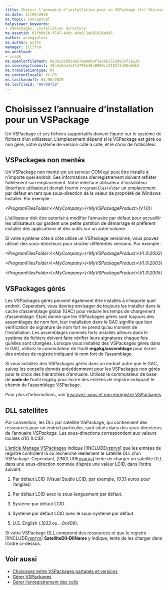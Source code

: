 ```yaml
---
title: Choisir l’annuaire d’installation pour un VSPackage (fr) Microsoft Docs
ms.date: 11/04/2016
ms.topic: conceptual
helpviewer_keywords:
- VSPackages, installation directory
ms.assetid: 01fbbb5b-f747-446c-afe0-2a081626a945
author: acangialosi
ms.author: anthc
manager: jillfra
ms.workload:
- vssdk
ms.openlocfilehash: b8391cbdd3a857ea4ebaf3a36655520935f1a128
ms.sourcegitcommit: 16a4a5da4a4fd795b46a0869ca2152f2d36e6db2
ms.translationtype: MT
ms.contentlocale: fr-FR
ms.lasthandoff: 04/06/2020
ms.locfileid: "80709759"
---
```

# <a name="choose-the-installation-directory-for-a-vspackage"></a>Choisissez l’annuaire d’installation pour un VSPackage
Un VSPackage et ses fichiers supportatifs doivent figurer sur le système de fichiers d’un utilisateur. L’emplacement dépend si le VSPackage est géré ou non géré, votre système de version côte à côte, et le choix de l’utilisateur.

## <a name="unmanaged-vspackages"></a>VSPackages non mentés
 Un VSPackage non menté est un serveur COM qui peut être installé à n’importe quel endroit. Ses informations d’enregistrement doivent refléter fidèlement son emplacement. Votre interface utilisateur d’installateur (interface utilisateur) devrait fournir `ProgramFilesFolder` un emplacement par défaut en tant que sous-direction de la valeur de propriété de Windows Installer. Par exemple :

*&lt;ProgramFilesFolder&gt;\\&lt;MyCompany&gt;\\&lt;MyVSPackageProduct&gt;(V1.0)\\*

 L’utilisateur doit être autorisé à modifier l’annuaire par défaut pour accueillir les utilisateurs qui gardent une petite partition de démarrage et préfèrent installer des applications et des outils sur un autre volume.

 Si votre système côte à côte utilise un VSPackage versionné, vous pouvez utiliser des sous-directeurs pour stocker différentes versions. Par exemple :

 *&lt;ProgramFilesFolder&gt;\\&lt;MyCompany&gt;\\&lt;MyVSPackageProduct&gt;\\V1.0\\2002\\*

 *&lt;ProgramFilesFolder&gt;\\&lt;MyCompany&gt;\\&lt;MyVSPackageProduct&gt;\\V1.0\\2003\\*

 *&lt;ProgramFilesFolder&gt;\\&lt;MyCompany&gt;\\&lt;MyVSPackageProduct&gt;\\V1.0\\2005\\*

## <a name="managed-vspackages"></a>VSPackages gérés
 Les VSPackages gérés peuvent également être installés à n’importe quel endroit. Cependant, vous devriez envisager de toujours les installer dans le cache d’assemblage global (GAC) pour réduire les temps de chargement d’assemblage. Étant donné que les VSPackages gérés sont toujours des assemblages de nom fort, leur installation dans le GAC signifie que leur vérification de signature de nom fort ne prend qu’au moment de l’installation. Les assemblages nommés forts installés ailleurs dans le système de fichiers doivent faire vérifier leurs signatures chaque fois qu’elles sont chargées. Lorsque vous installez des VSPackages gérés dans le GAC, utilisez le commutateur de l’outil **regpkg/assemblage** pour écrire des entrées de registre indiquant le nom fort de l’assemblage.

 Si vous installez des VSPackages gérés dans un endroit autre que le GAC, suivez les conseils donnés précédemment pour les VSPackages non gérés pour le choix des hiérarchies d’annuaire. Utilisez le commutateur de base de **code de** l’outil regpkg pour écrire des entrées de registre indiquant le chemin de l’assemblage VSPackage.

 Pour plus d’informations, voir [Inscrivez-vous et non enregistré VSPackages](../../extensibility/registering-and-unregistering-vspackages.md).

## <a name="satellite-dlls"></a>DLL satellites
 Par convention, les DLL par satellite VSPackage, qui contiennent des ressources pour un endroit particulier, sont situés dans des sous-directeurs de l’annuaire *VSPackage.* Les sous-directions correspondent aux valeurs locales d’ID (LCID).

 [L’article Manage VSPackages](../../extensibility/managing-vspackages.md) indique [!INCLUDE[vsprvs](../../code-quality/includes/vsprvs_md.md)] que les entrées de registre contrôlent là où recherche réellement le satellite DLL d’un VSPackage. Cependant, [!INCLUDE[vsprvs](../../code-quality/includes/vsprvs_md.md)] tente de charger un satellite DLL dans une sous-direction nommée d’après une valeur LCID, dans l’ordre suivant:

1. Par défaut LCID (Visual Studio LCID; par exemple, *1033* euros pour l’anglais)

2. Par défaut LCID avec le sous-languement par défaut.

3. Système par défaut LCID.

4. Système par défaut LCID avec le sous-système par défaut.

5. U.S. English *(.1033* ou *.-0x409*).

Si votre VSPackage DLL comprend des ressources et que le registre [!INCLUDE[vsprvs](../../code-quality/includes/vsprvs_md.md)] **SatelliteDll-DllName** y indique, tente de les charger dans l’ordre ci-dessus.

## <a name="see-also"></a>Voir aussi
- [Choisissez entre VSPackages partagés et versions](../../extensibility/choosing-between-shared-and-versioned-vspackages.md)
- [Gérer VSPackages](../../extensibility/managing-vspackages.md)
- [Gérer l’enregistrement des colis](https://msdn.microsoft.com/library/f69e0ea3-6a92-4639-8ca9-4c9c210e58a1)
